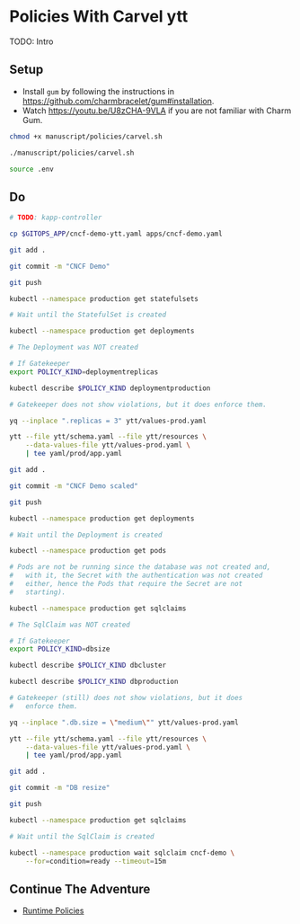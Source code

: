 # Policies With Carvel ytt

TODO: Intro

## Setup

* Install `gum` by following the instructions in https://github.com/charmbracelet/gum#installation.
* Watch https://youtu.be/U8zCHA-9VLA if you are not familiar with Charm Gum.

```bash
chmod +x manuscript/policies/carvel.sh

./manuscript/policies/carvel.sh

source .env
```

## Do

```bash
# TODO: kapp-controller

cp $GITOPS_APP/cncf-demo-ytt.yaml apps/cncf-demo.yaml

git add .

git commit -m "CNCF Demo"

git push

kubectl --namespace production get statefulsets

# Wait until the StatefulSet is created

kubectl --namespace production get deployments

# The Deployment was NOT created

# If Gatekeeper
export POLICY_KIND=deploymentreplicas

kubectl describe $POLICY_KIND deploymentproduction

# Gatekeeper does not show violations, but it does enforce them.

yq --inplace ".replicas = 3" ytt/values-prod.yaml

ytt --file ytt/schema.yaml --file ytt/resources \
    --data-values-file ytt/values-prod.yaml \
    | tee yaml/prod/app.yaml

git add .

git commit -m "CNCF Demo scaled"

git push

kubectl --namespace production get deployments

# Wait until the Deployment is created

kubectl --namespace production get pods

# Pods are not be running since the database was not created and,
#   with it, the Secret with the authentication was not created
#   either, hence the Pods that require the Secret are not
#   starting).

kubectl --namespace production get sqlclaims

# The SqlClaim was NOT created

# If Gatekeeper
export POLICY_KIND=dbsize

kubectl describe $POLICY_KIND dbcluster

kubectl describe $POLICY_KIND dbproduction

# Gatekeeper (still) does not show violations, but it does
#   enforce them.

yq --inplace ".db.size = \"medium\"" ytt/values-prod.yaml

ytt --file ytt/schema.yaml --file ytt/resources \
    --data-values-file ytt/values-prod.yaml \
    | tee yaml/prod/app.yaml

git add .

git commit -m "DB resize"

git push

kubectl --namespace production get sqlclaims

# Wait until the SqlClaim is created

kubectl --namespace production wait sqlclaim cncf-demo \
    --for=condition=ready --timeout=15m
```

## Continue The Adventure

* [Runtime Policies](../runtime-policies/README.md)
